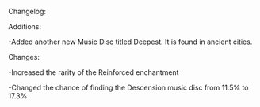 
Changelog:

Additions:

-Added another new Music Disc titled Deepest. It is found in ancient cities.

Changes:

 -Increased the rarity of the Reinforced enchantment

 -Changed the chance of finding the Descension music disc from 11.5% to 17.3%
